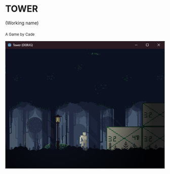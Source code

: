 # TOWER
(Working name)

<sub> A Game by Cade </sub>

![Screenshot of Tower](https://github.com/Cade-S/Tower/blob/main/image_2024-10-21_005014875.png)
